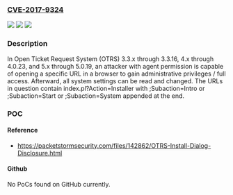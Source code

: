 ### [CVE-2017-9324](https://cve.mitre.org/cgi-bin/cvename.cgi?name=CVE-2017-9324)
![](https://img.shields.io/static/v1?label=Product&message=n%2Fa&color=blue)
![](https://img.shields.io/static/v1?label=Version&message=n%2Fa&color=blue)
![](https://img.shields.io/static/v1?label=Vulnerability&message=n%2Fa&color=brighgreen)

### Description

In Open Ticket Request System (OTRS) 3.3.x through 3.3.16, 4.x through 4.0.23, and 5.x through 5.0.19, an attacker with agent permission is capable of opening a specific URL in a browser to gain administrative privileges / full access. Afterward, all system settings can be read and changed. The URLs in question contain index.pl?Action=Installer with ;Subaction=Intro or ;Subaction=Start or ;Subaction=System appended at the end.

### POC

#### Reference
- https://packetstormsecurity.com/files/142862/OTRS-Install-Dialog-Disclosure.html

#### Github
No PoCs found on GitHub currently.

